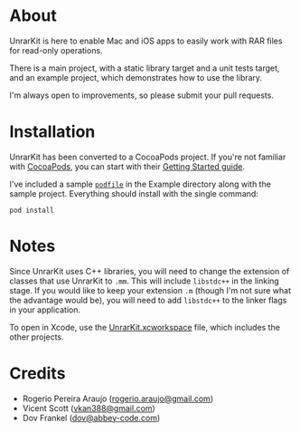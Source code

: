 # About

UnrarKit is here to enable Mac and iOS apps to easily work with RAR files for read-only operations.

There is a main project, with a static library target and a unit tests target, and an example project, which demonstrates how to use the library.

I'm always open to improvements, so please submit your pull requests.


# Installation

UnrarKit has been converted to a CocoaPods project. If you're not familiar with [CocoaPods](http://cocoapods.org), you can start with their [Getting Started guide](http://guides.cocoapods.org/using/getting-started.html).

I've included a sample [`podfile`](Example/Podfile) in the Example directory along with the sample project. Everything should install with the single command:

    pod install


# Notes

Since UnrarKit uses C++ libraries, you will need to change the extension of classes that use UnrarKit to `.mm`. This will include `libstdc++` in the linking stage. If you would like to keep your extension `.m` (though I'm not sure what the advantage would be), you will need to add `libstdc++` to the linker flags in your application.

To open in Xcode, use the [UnrarKit.xcworkspace](UnrarKit.xcworkspace) file, which includes the other projects.

# Credits

* Rogerio Pereira Araujo (rogerio.araujo@gmail.com)
* Vicent Scott (vkan388@gmail.com)
* Dov Frankel (dov@abbey-code.com)